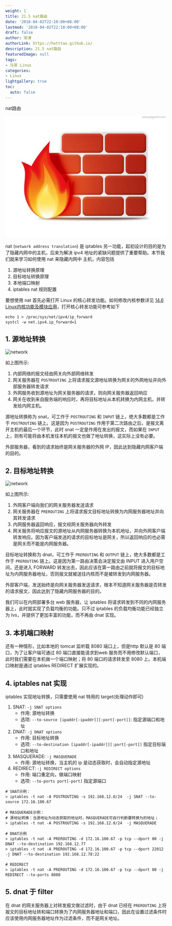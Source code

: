 ```yaml
---
weight: 1
title: 21.5 nat路由
date: '2018-04-02T22:10:00+08:00'
lastmod: '2018-04-02T22:10:00+08:00'
draft: false
author: 宋涛
authorLink: https://hotttao.github.io/
description: 21.5 nat路由
featuredImage: null
tags:
- 马哥 Linux
categories:
- Linux
lightgallery: true
toc:
  auto: false
---
```


nat路由

![linux-mt](/images/linux_mt/linux_iptables.jpg)
<!-- more -->

nat (`network address translation`) 是 iptables 另一功能，起初设计的目的是为了隐藏内网中的主机，后来为解决 ipv4 地址的紧缺问题提供了重要帮助。本节我们就来学习如何使用 nat 来隐藏内网中 主机，内容包括
1. 源地址转换原理
2. 目标地址转换原理
3. 本地端口映射
4. iptables nat 规则配置

要想使用 nat 首先必需打开 Linux 的核心转发功能。如何修改内核参数详见 [14.6 Linux内核功能及模块应用](14-Linux系统启动流程及内核模块管理/Linux内核功能及模块应用.md)，打开核心转发功能可参考如下

```
echo 1 > /proc/sys/net/ipv4/ip_forward
systcl -w net.ipv4.ip_forward=1
```

## 1. 源地址转换
![network](../images/23/snat_picture.png)

如上图所示:
1. 内部网络的报文经由网关向外部网络转发
2. 网关服务器在 `POSTROUTING` 上将请求报文源地址转换为网关的外网地址并向外部服务器转发请求
3. 外网服务收到源地址为网关服务器的请求，则向网关服务器返回响应
3. 网关在收到来自服务端的响应时，再将目标地址从本机转换为内网主机，并转发给内网主机。

源地址转换称为 snat，可工作于 `POSTROUTING` 和 `INPUT` 链上，绝大多数都是工作于 `POSTROUTING` 链上。这是因为 `POSTROUTING` 作用于第二次路由之后，是报文离开主机的最后一个环节，此时 snat 一定是作用在发出的报文，而如果在 `INPUT` 上，则有可能将由本机发往本机的报文也做了地址转换，这实际上没有必要。

外部服务器，看到的请求始终是网关服务器的外网 IP，因此达到隐藏内网客户端的目的。

## 2. 目标地址转换
![network](../images/23/dnat.png)

如上图所示:
1. 外网客户端向我们的网关服务器发送请求
2. 网关服务器在 `PREROUTING` 上将请求报文目标地址转换为内网服务器地址并向其转发请求
3. 内网服务器返回响应，报文经网关服务器向外转发
4. 网关服务将响应报文的源地址从内网服务器转换为本机地址，并向外网客户端转发响应。因为客户端发送的请求的目标地址是网关，所以返回响应的也必需是网关而不能是内网服务器。

目标地址转换称为 dnat，可工作于 `PREROUTING` 和 `OUTPUT` 链上，绝大多数都是工作于 `PREROUTING` 链上。这是因为第一路由决策会决定报文由 INPUT 进入用户空间，还是进入 FORWARD 转发出去，因此应该在第一路由之前就将报文的目标地址为内网服务器地址，否则报文就被送往内核而不是被转发到内网服务器。

外部客户端，发送始终是向网关服务器发送请求，根本不知道网关服务器是否转发的请求报文，因此达到了隐藏内网服务器的目的。

我们可以在内网部署多台 web 服务器，让 iptables 将请求转发到不同的内网服务器上，此时就实现了负载均衡的功能。只不过 iptables 的负载均衡功能已经独立为 lvs，并提供了更加丰富的功能，而不再由 dnat 实现。

## 3. 本机端口映射
还有一种情形，比如本地的 tomcat 监听载 8080 端口上，但是http 默认是 80 端口，为了让客户端可通过 80 端口直接能请求到web 服务而不用修改默认端口，此时我们需要在本机做一个端口映射；将 80 端口的请求转发至 8080 上。本机端口映射是通过 iptables REDIRECT 扩展实现的。

## 4. iptables nat 实现
iptables 实现地址转换，只需要使用 nat 特用的 target(处理动作即可)
1. SNAT: `-j SNAT options`
    - 作用: 源地址转换
    - 选项: `--to-source [ipaddr[-ipaddr]][:port[-port]]`: 指定源端口和地址
2. DNAT: `-j DNAT options`
    - 作用: 目标地址转换
    - 选项: `--to-destination [ipaddr[-ipaddr]][:port[-port]]` 指定目标端口和地址
3. MASQUERADE: `-j MASQUERADE`
    - 作用: 源地址转换，当主机的 ip 是动态获取时，会自动指定源地址
4. REDIRECT: `-j REDIRECT options`
    - 作用: 端口重定向，做端口映射
    - 选项: `--to-ports port[-port]` 指定源端口

```
# SNAT示例：
> iptables -t nat -A POSTROUTING -s 192.168.12.0/24  -j SNAT --to-source 172.16.100.67    

# MASQUERADE示例：
# 源地址转换：当源地址为动态获取的地址时，MASQUERADE可自行判断要转换为的地址；
> iptables -t nat -A POSTROUTING -s 192.168.12.0/24  -j MASQUERADE

# DNAT示例
> iptables -t nat -A PREROUTING -d 172.16.100.67 -p tcp --dport 80 -j DNAT --to-destination 192.168.12.77
> iptables -t nat -A PREROUTING -d 172.16.100.67 -p tcp --dport 22012 -j DNAT --to-destination 192.168.12.78:22

# REDIRECT
> iptables -t nat -A PREROUTING -d 172.16.100.67 -p tcp --dport 80 -j REDIRECT --to-ports 8080
```

## 5. dnat 于 filter
在 dnat 的网关服务器上对转发报文做过滤时，由于 dnat 已经在 `PREROUTING` 上将报文的目标地址转和端口转换为了内网服务器地址和端口，因此在设置过滤条件时应该使用内网服务器地址作为过滤条件，而不是网关地址。

